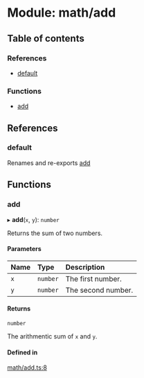 # Module: math/add

## Table of contents

### References

- [default](../wiki/math.add#default)

### Functions

- [add](../wiki/math.add#add)

## References

### default

Renames and re-exports [add](../wiki/math.add#add)

## Functions

### add

▸ **add**(`x`, `y`): `number`

Returns the sum of two numbers.

#### Parameters

| Name | Type | Description |
| :------ | :------ | :------ |
| `x` | `number` | The first number. |
| `y` | `number` | The second number. |

#### Returns

`number`

The arithmentic sum of `x` and `y`.

#### Defined in

[math/add.ts:8](https://github.com/ikari-engine/tests/blob/4a0ca28/src/math/add.ts#L8)
